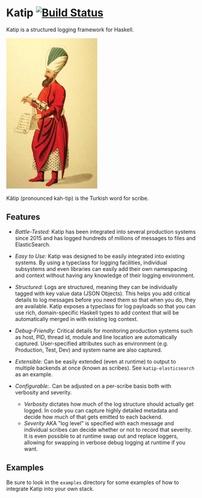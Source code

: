 # Katip [![Build Status](https://travis-ci.org/Soostone/katip.svg?branch=master)](https://travis-ci.org/Soostone/katip)

Katip is a structured logging framework for Haskell.

![Katip](./katip.jpg)

Kâtip (pronounced kah-tip) is the Turkish word for scribe.

## Features

* *Battle-Tested:* Katip has been integrated into several production
  systems since 2015 and has logged hundreds of millions of messages
  to files and ElasticSearch.

* *Easy to Use:* Katip was designed to be easily integrated into
  existing systems. By using a typeclass for logging facilities,
  individual subsystems and even libraries can easily add their own
  namespacing and context without having any knowledge of their
  logging environment.

* *Structured:* Logs are structured, meaning they can be individually
  tagged with key value data (JSON Objects). This helps you add
  critical details to log messages before you need them so that when
  you do, they are available. Katip exposes a typeclass for log
  payloads so that you can use rich, domain-specific Haskell types to
  add context that will be automatically merged in with existing log
  context.

* *Debug-Friendly:* Critical details for monitoring production systems
  such as host, PID, thread id, module and line location are
  automatically captured. User-specified attributes such as
  environment (e.g. Production, Test, Dev) and system name are also
  captured.

* *Extensible:* Can be easily extended (even at runtime) to output to
  multiple backends at once (known as scribes). See
  `katip-elasticsearch` as an example.

* *Configurable:*. Can be adjusted on a per-scribe basis both with
  verbosity and severity.

  * *Verbosity* dictates how much of the log structure should
  actually get logged. In code you can capture highly detailed
  metadata and decide how much of that gets emitted to each backend.
  * *Severity* AKA "log level" is specified with each message and
  individual scribes can decide whether or not to record that
  severity. It is even possible to at runtime swap out and replace
  loggers, allowing for swapping in verbose debug logging at runtime
  if you want.


## Examples
Be sure to look in the `examples` directory for some examples of how
to integrate Katip into your own stack.
